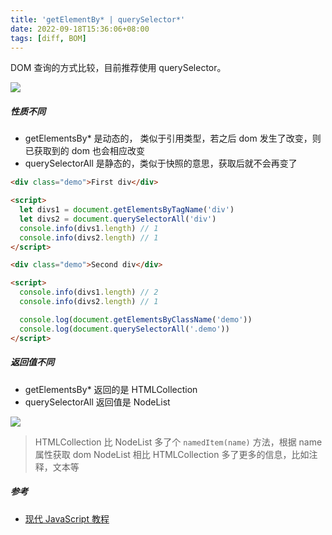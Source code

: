 ```yaml
---
title: 'getElementBy* | querySelector*'
date: 2022-09-18T15:36:06+08:00
tags: [diff, BOM]
---
```


DOM 查询的方式比较，目前推荐使用 querySelector。

![](https://cdn.staticaly.com/gh/yokiizx/picgo@master/img/20220918153426.png)

##### 性质不同

- getElementsBy\* 是动态的， 类似于引用类型，若之后 dom 发生了改变，则已获取到的 dom 也会相应改变
- querySelectorAll 是静态的，类似于快照的意思，获取后就不会再变了

```html
<div class="demo">First div</div>

<script>
  let divs1 = document.getElementsByTagName('div')
  let divs2 = document.querySelectorAll('div')
  console.info(divs1.length) // 1
  console.info(divs2.length) // 1
</script>

<div class="demo">Second div</div>

<script>
  console.info(divs1.length) // 2
  console.info(divs2.length) // 1

  console.log(document.getElementsByClassName('demo'))
  console.log(document.querySelectorAll('.demo'))
</script>
```

##### 返回值不同

- getElementsBy\* 返回的是 HTMLCollection
- querySelectorAll 返回值是 NodeList

![](https://cdn.staticaly.com/gh/yokiizx/picgo@master/img/20220918155922.png)

> HTMLCollection 比 NodeList 多了个 `namedItem(name)` 方法，根据 name 属性获取 dom
> NodeList 相比 HTMLCollection 多了更多的信息，比如注释，文本等

##### 参考

- [现代 JavaScript 教程](https://zh.javascript.info/document)
